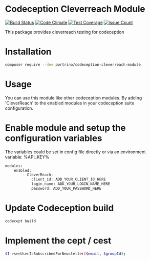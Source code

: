 # Codeception Cleverreach Module
[![Build Status](https://travis-ci.org/portrino/codeception-cleverreach-module.svg?branch=master)](https://travis-ci.org/portrino/codeception-cleverreach-module) [![Code Climate](https://codeclimate.com/github/portrino/codeception-cleverreach-module/badges/gpa.svg)](https://codeclimate.com/github/portrino/codeception-cleverreach-module)
                                                                                                                                                                 [![Test Coverage](https://codeclimate.com/github/portrino/codeception-cleverreach-module/badges/coverage.svg)](https://codeclimate.com/github/portrino/codeception-cleverreach-module/coverage)
                                                                                                                                                                 [![Issue Count](https://codeclimate.com/github/portrino/codeception-cleverreach-module/badges/issue_count.svg)](https://codeclimate.com/github/portrino/codeception-cleverreach-module)

This package provides cleverreach testing for codeception

# Installation
```bash
composer require --dev portrino/codeception-cleverreach-module
```
# Usage
You can use this module like other codeception modules. By adding 'CleverReach' to the enabled modules in your 
codeception suite configuration.

# Enable module and setup the configuration variables
The variables could be set in config file directly or via an environment variable: %API_KEY%
```bash
modules:
    enabled:
        - CleverReach:
            client_id: ADD_YOUR_CLIENT_ID_HERE
            login_name: ADD_YOUR_LOGIN_NAME_HERE
            password: ADD_YOUR_PASSWORD_HERE
```
# Update Codeception build

```bash
codecept build
```

# Implement the cept / cest

```bash
$I->seeUserIsSubscribedForNewsletter($email, $groupId);
```
